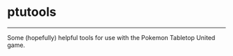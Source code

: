 # ptutools
----------
Some (hopefully) helpful tools for use with the Pokemon Tabletop United game.

